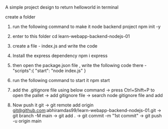 A simple project design to return helloworld in terminal 

create a folder <learn-webapp-backend-nodejs-01>

1) run the following command to  make it node backend project
npm init -y 

2) enter to this folder 
cd learn-webapp-backend-nodejs-01 

3) create a file  - index.js and write the code 

4) Install the express dependency 
npm i express

5) then open the package.json file , write the following code there - 
"scripts":{
    "start": "node index.js"
}

6) run the following command to start it 
npm start 

7) add the .gitignore file using below command 
  -> press Ctrl+Shift+P to open the pallet
  -> add gitignore file 
  -> search node gitignore file and add 

8) Now push it git 
  -> git remote add origin git@github.com:abhiramdas99/learn-webapp-backend-nodejs-01.git
  -> git branch -M main
  -> git add .
  -> git commit -m "1st commit"
  -> git push -u origin main


